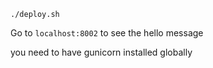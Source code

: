 `./deploy.sh`

Go to `localhost:8002` to see the hello message


you need to have gunicorn installed globally
